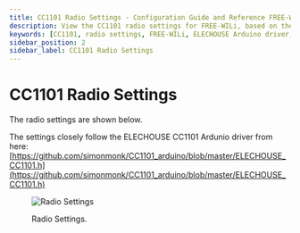 ```yaml
---
title: CC1101 Radio Settings - Configuration Guide and Reference FREE-WILi
description: View the CC1101 radio settings for FREE-WILi, based on the ELECHOUSE Arduino driver. Includes a visual configuration guide and reference link.
keywords: [CC1101, radio settings, FREE-WILi, ELECHOUSE Arduino driver, radio configuration, CC1101 settings, radio configuration guide, packet radio]
sidebar_position: 2
sidebar_label: CC1101 Radio Settings
---
```


# CC1101 Radio Settings

The radio settings are shown below. 

The settings closely follow the ELECHOUSE CC1101 Ardunio driver from here: [https://github.com/simonmonk/CC1101_arduino/blob/master/ELECHOUSE_CC1101.h](https://github.com/simonmonk/CC1101_arduino/blob/master/ELECHOUSE_CC1101.h)

<div class="text--center">

<figure>

![Radio Settings](../../assets/config-radio.png "Radio Settings")
<figcaption>Radio Settings.</figcaption>
</figure>
</div>